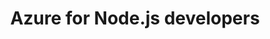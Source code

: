 ---
documentType: LandingData
title: Azure for Node.js developers
metadata:
  title: Azure for Node.js developers - Tutorials, API Reference
  description: Tools, SDKs, tutorials, and samples to help you create and deploy Node.js apps to Azure.
  keywords: Azure, Node.js, SDK, API, npm
  author: tomarcher
  ms.author: tarcher
  manager: douge
  ms.date: 07/13/2017
  ms.topic: article
  ms.prod: azure
  ms.technology: azure
  ms.devlang: nodejs
  ms.service: multiple
sections:
- items:
  - type: list
    style: cards
    className: cardsM
    items:
    - href: https://docs.microsoft.com/en-us/azure/app-service-web/app-service-web-get-started-nodejs
      html: <p>Create a Node.js web app&nbsp;app</p>
      image:
        src: https://docs.microsoft.com/en-us/media/common/i_get-started.svg
      title: Quickstart
    - href: https://docs.microsoft.com/en-us/nodejs/azure/node-azure-tools
      html: <p>Developer tools for Node.js</p>
      image:
        src: https://docs.microsoft.com/en-us/media/common/i_download-install.svg
      title: SDK &amp; Tools
    - href: https://docs.microsoft.com/en-us/nodejs/api/overview/azure
      html: <p>npm packages for Azure services</p>
      image:
        src: https://docs.microsoft.com/en-us/media/common/i_api-reference.svg
      title: API Reference
    - href: https://azure.microsoft.com/en-us/resources/samples/?platform=nodejs
      html: <p>Azure samples using Node.js</p>
      image:
        src: https://docs.microsoft.com/en-us/media/common/i_code-samples.svg
      title: Code Samples
- title: 5-Minute Quickstarts
  items:
  - type: paragraph
    text: 'Learn how to build Node.js apps with Azure services.'
  - type: list
    style: icon48
    items: 
    - image:
        src: https://docs.microsoft.com/en-us/azure/media/index/app-service-web.svg
      text: Web Apps
      href: http://docs.microsoft.com/azure/app-service-web/app-service-web-get-started-nodejs
    - image:
        src: https://docs.microsoft.com/en-us/azure/media/index/azurefunctions.svg
      text: Functions
      href: http://docs.microsoft.com/azure/azure-functions/functions-create-first-azure-function
    - image:
        src: https://docs.microsoft.com/en-us/azure/media/index/PostgreSQL.svg
      text: PostgreSQL
      href: http://docs.microsoft.com/en-us/azure/postgresql/connect-nodejs
    - image:
        src: https://docs.microsoft.com/en-us/azure/media/index/ConterService.svg
      text: Docker and Kubernetes
      href: http://docs.microsoft.com/azure/container-service/container-service-kubernetes-walkthrough
- title: Free Pluralsight Video Training
  items:
  - type: list
    style: cards
    className: cardsW
    items:
    - html: <p><a href="https://www.pluralsight.com/courses/developing-dotnet-microsoft-azure-getting-started?twoid=d6abac77-7dcc-4d33-9e03-f85e78989f02" data-linktype="external">Developing with .NET</a></p>
      image:
        src: https://azurecomcdn.azureedge.net/cvt-6a59219b08ce7e787c535fc7ff035bef4f43507b7f8ae3f896dc033ba35b66b5/images/page/training/courses/author-thumbnails/scott-allen.jpg
        href: https://www.pluralsight.com/courses/developing-dotnet-microsoft-azure-getting-started?twoid=d6abac77-7dcc-4d33-9e03-f85e78989f02
- title: Step-by-Step Tutorials
  items:
  - type: paragraph
    text: Learn how to use Azure services and tools in your Node.js apps.
  - type: list
    style: unordered
    items:
    - html: <a href="https://docs.microsoft.com/azure/app-service-web/app-service-web-tutorial-nodejs-mong">Create an ASP.NET web app with Azure SQL Database</a>
---